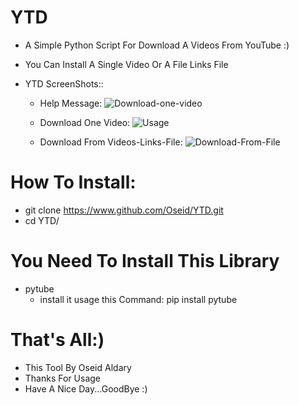 # YTD
  - A Simple Python Script For Download A Videos From YouTube :)
  * You Can Install A Single Video Or A File Links File

- YTD ScreenShots::

    * Help Message:
             ![Download-one-video](https://user-images.githubusercontent.com/29546157/46433545-a8e1ba00-c740-11e8-97bb-960cbc80bb0c.png)
     
    * Download One Video:
             ![Usage](https://user-images.githubusercontent.com/29546157/46433528-9ebfbb80-c740-11e8-8321-e6ac272e30c8.png)
           
    * Download From Videos-Links-File:
             ![Download-From-File](https://user-images.githubusercontent.com/29546157/46433782-4b9a3880-c741-11e8-81a0-917b09e17d41.png)

# How To Install:
   - git clone https://www.github.com/Oseid/YTD.git
   - cd YTD/
   
   
# You Need To Install This Library
  * pytube
    - install it usage this Command: pip install pytube

# That's All:)
   * This Tool By Oseid Aldary
   * Thanks For Usage
   * Have A Nice Day...GoodBye :)
